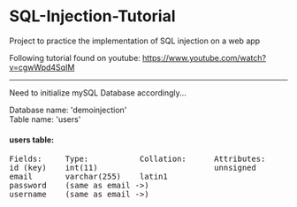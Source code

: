 # SQL-Injection-Tutorial
Project to practice the implementation of SQL injection on a web app

Following tutorial found on youtube: https://www.youtube.com/watch?v=cgwWpd4SqIM

---

Need to initialize mySQL Database accordingly...

Database name: 'demoinjection' <br>
Table name: 'users'

#### users table:
<pre>
Fields:     Type:           Collation:      Attributes:     Null:       Default:
id (key)    int(11)                         unnsigned       no          none
email       varchar(255)    latin1                          yes         NULL
password    (same as email ->)
username    (same as email ->)
</pre>
